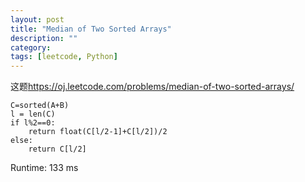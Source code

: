 ```yaml
---
layout: post
title: "Median of Two Sorted Arrays"
description: ""
category: 
tags: [leetcode, Python]
---
```



这题<https://oj.leetcode.com/problems/median-of-two-sorted-arrays/>

    C=sorted(A+B)
    l = len(C)
    if l%2==0:
        return float(C[l/2-1]+C[l/2])/2
    else:
        return C[l/2]

Runtime: 133 ms